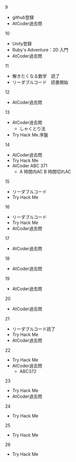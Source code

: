 9
- github登録
- AtCoder過去問

10
- Unity登録
- Ruby's Adventure：2D 入門
- AtCoder過去問

11
- 解きたくなる数学　読了
- リーダブルコード　読書開始

12
- AtCoder過去問

13
- AtCoder過去問
  - しゃくとり法
- Try Hack Me 序盤

14
- AtCoder過去問
- Try Hack Me
- AtCoder ABC 371
  - A 時間内AC B 時間切れAC
 
15
- リーダブルコード
- Try Hack Me
  
16
- リーダブルコード
- Try Hack Me
- AtCoder過去問

17
- AtCoder過去問

18
- AtCoder過去問

19
- AtCoder過去問

20
- AtCoder過去問

21
- リーダブルコード読了
- Try Hack Me
- AtCoder過去問

22
- Try Hack Me
- AtCoder過去問
  - ABC372

23
- Try Hack Me
- AtCoder過去問

24
- Try Hack Me

25
- Try Hack Me

26
- Try Hack Me

